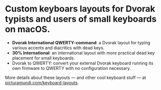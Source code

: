 # Custom keyboars layouts for Dvorak typists and users of small keyboards on macOS.

- **Dvorak International QWERTY-command**: a Dvorak layout for typing various accents and diacritics with dead keys.
- **30% International**: an international layout with more practical dead key placement for small keyboards.
- Dvorak to QWERTY: convert your external Dvorak keyboard running its own firmware to QWERTY with no configuration necessary.

More details about these layouts — and other cool keyboard stuff — at [picturamundi.com/keyboard-layouts](https://picturamundi.com/keyboard-layouts).
